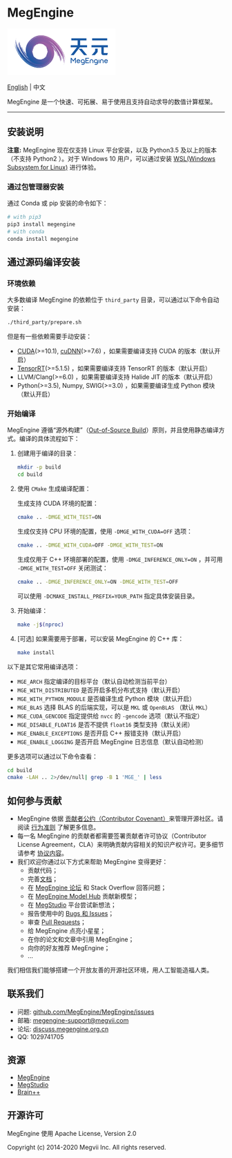 # MegEngine

![MegEngine Logo](logo.png)

[English](README.md) | 中文

MegEngine 是一个快速、可拓展、易于使用且支持自动求导的数值计算框架。

------


## 安装说明

**注意:** MegEngine 现在仅支持 Linux 平台安装，以及 Python3.5 及以上的版本（不支持 Python2 ）。对于 Windows 10 用户，可以通过安装 [WSL(Windows Subsystem for Linux)](https://docs.microsoft.com/en-us/windows/wsl) 进行体验。

### 通过包管理器安装

通过 Conda 或 pip 安装的命令如下：

```bash
# with pip3
pip3 install megengine
# with conda
conda install megengine
```

## 通过源码编译安装

### 环境依赖

大多数编译 MegEngine 的依赖位于 `third_party` 目录，可以通过以下命令自动安装：

```bash
./third_party/prepare.sh
```

但是有一些依赖需要手动安装：

* [CUDA](https://developer.nvidia.com/cuda-toolkit-archive)(>=10.1), [cuDNN](https://developer.nvidia.com/cudnn)(>=7.6) ，如果需要编译支持 CUDA 的版本（默认开启）
* [TensorRT](https://docs.nvidia.com/deeplearning/sdk/tensorrt-archived/index.html)(>=5.1.5) ，如果需要编译支持 TensorRT 的版本（默认开启）
* LLVM/Clang(>=6.0) ，如果需要编译支持 Halide JIT 的版本（默认开启）
* Python(>=3.5), Numpy, SWIG(>=3.0) ，如果需要编译生成 Python 模块（默认开启）

### 开始编译

MegEngine 遵循“源外构建”（[Out-of-Source Build](https://zh.m.wikibooks.org/zh-hans/CMake_%E5%85%A5%E9%96%80/Out-of-source_Build)）原则，并且使用静态编译方式。编译的具体流程如下：

1. 创建用于编译的目录：
    ```bash
    mkdir -p build
    cd build
    ```

2. 使用 `CMake` 生成编译配置：

    生成支持 CUDA 环境的配置：
    ```bash
    cmake .. -DMGE_WITH_TEST=ON
    ```

    生成仅支持 CPU 环境的配置，使用 `-DMGE_WITH_CUDA=OFF` 选项：
    ```bash
    cmake .. -DMGE_WITH_CUDA=OFF -DMGE_WITH_TEST=ON
    ```

    生成仅用于 C++ 环境部署的配置，使用 `-DMGE_INFERENCE_ONLY=ON` ，并可用 `-DMGE_WITH_TEST=OFF` 关闭测试：
    ```bash
    cmake .. -DMGE_INFERENCE_ONLY=ON -DMGE_WITH_TEST=OFF
    ```

    可以使用 `-DCMAKE_INSTALL_PREFIX=YOUR_PATH` 指定具体安装目录。

3. 开始编译：

    ```bash
    make -j$(nproc)
    ```

4. [可选] 如果需要用于部署，可以安装 MegEngine 的 C++ 库：

    ```bash
    make install
    ```

以下是其它常用编译选项：

* `MGE_ARCH` 指定编译的目标平台（默认自动检测当前平台）
* `MGE_WITH_DISTRIBUTED` 是否开启多机分布式支持（默认开启）
* `MGE_WITH_PYTHON_MODULE` 是否编译生成 Python 模块（默认开启）
* `MGE_BLAS` 选择 BLAS 的后端实现，可以是 `MKL` 或 `OpenBLAS` （默认 `MKL`）
* `MGE_CUDA_GENCODE` 指定提供给 `nvcc` 的 `-gencode` 选项（默认不指定）
* `MGE_DISABLE_FLOAT16` 是否不提供 `float16` 类型支持（默认关闭）
* `MGE_ENABLE_EXCEPTIONS` 是否开启 C++ 报错支持（默认开启）
* `MGE_ENABLE_LOGGING` 是否开启 MegEngine 日志信息（默认自动检测）

更多选项可以通过以下命令查看：

```bash
cd build
cmake -LAH .. 2>/dev/null| grep -B 1 'MGE_' | less
```

## 如何参与贡献

* MegEngine 依据 [贡献者公约（Contributor Covenant）](https://contributor-covenant.org)来管理开源社区。请阅读 [行为准则](CODE_OF_CONDUCT.md) 了解更多信息。
* 每一名 MegEngine 的贡献者都需要签署贡献者许可协议（Contributor License Agreement，CLA）来明确贡献内容相关的知识产权许可。更多细节请参考 [协议内容](CONTRIBUTOR_LICENSE_AGREEMENT.md)。
* 我们欢迎你通过以下方式来帮助 MegEngine 变得更好：
    * 贡献代码；
    * 完善[文档](https://github.com/MegEngine/Doc)；
    * 在 [MegEngine 论坛](https://discuss.megengine.org.cn) 和 Stack Overflow 回答问题；
    * 在 [MegEngine Model Hub](https://github.com/megengine/hub) 贡献新模型；
    * 在 [MegStudio](https://studio.brainpp.com) 平台尝试新想法；
    * 报告使用中的 [Bugs 和 Issues](https://github.com/MegEngine/MegEngine/issues)；
    * 审查 [Pull Requests](https://github.com/MegEngine/MegEngine/pulls)；
    * 给 MegEngine 点亮小星星；
    * 在你的论文和文章中引用 MegEngine；
    * 向你的好友推荐 MegEngine；
    * ...

我们相信我们能够搭建一个开放友善的开源社区环境，用人工智能造福人类。

## 联系我们

* 问题: [github.com/MegEngine/MegEngine/issues](https://github.com/MegEngine/MegEngine/issues)
* 邮箱: [megengine-support@megvii.com](mailto:megengine-support@megvii.com)
* 论坛: [discuss.megengine.org.cn](https://discuss.megengine.org.cn)
* QQ: 1029741705

## 资源

- [MegEngine](https://megengine.org.cn)
- [MegStudio](https://studio.brainpp.com)
- [Brain++](https://brainpp.megvii.com)

## 开源许可

MegEngine 使用 Apache License, Version 2.0

Copyright (c) 2014-2020 Megvii Inc. All rights reserved.
